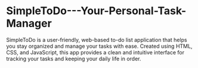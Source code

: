 # SimpleToDo---Your-Personal-Task-Manager
SimpleToDo is a user-friendly, web-based to-do list application that helps you stay organized and manage your tasks with ease. Created using HTML, CSS, and JavaScript, this app provides a clean and intuitive interface for tracking your tasks and keeping your daily life in order.
